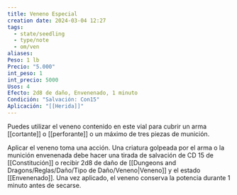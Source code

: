 ```yaml
---
title: Veneno Especial
creation date: 2024-03-04 12:27
tags:
  - state/seedling
  - type/note
  - om/ven
aliases: 
Peso: 1 lb
Precio: "5.000"
int_peso: 1
int_precio: 5000
Usos: 4
Efecto: 2d8 de daño, Envenenado, 1 minuto
Condición: "Salvación: Con15"
Aplicación: "[[Herida]]"
---
```

Puedes utilizar el veneno contenido en este vial para cubrir un arma [[cortante]] o [[perforante]] o un máximo de tres piezas de munición. 

Aplicar el veneno toma una acción. Una criatura golpeada por el arma o la munición envenenada debe hacer una tirada de salvación de CD 15 de [[Constitución]] o recibir 2d8 de daño de [[Dungeons and Dragons/Reglas/Daño/Tipo de Daño/Veneno|Veneno]] y el estado [[Envenenado]]. Una vez aplicado, el veneno conserva la potencia durante 1 minuto antes de secarse.

